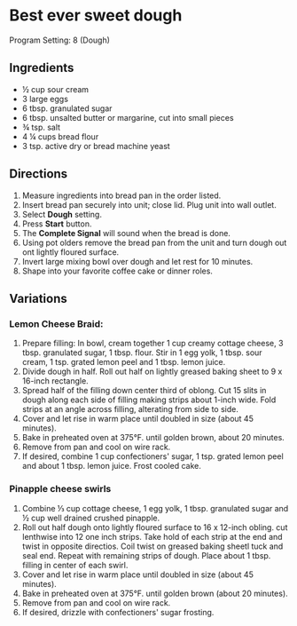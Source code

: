 # Best ever sweet dough
Program Setting: 8 (Dough)

## Ingredients
 * ½ cup sour cream
 * 3 large eggs
 * 6 tbsp. granulated sugar
 * 6 tbsp. unsalted butter or margarine, cut into small pieces
 * ¾ tsp. salt
 * 4 ¼ cups bread flour
 * 3 tsp. active dry or bread machine yeast

## Directions
1. Measure ingredients into bread pan in the order listed.
2. Insert bread pan securely into unit; close lid. Plug unit into wall outlet.
3. Select **Dough** setting.
4. Press **Start** button.
5. The **Complete Signal** will sound when the bread is done.
6. Using pot olders remove the bread pan from the unit and turn dough out ont lightly floured surface.
7. Invert large mixing bowl over dough and let rest for 10 minutes.
8. Shape into your favorite coffee cake or dinner roles.

## Variations

### Lemon Cheese Braid:
1. Prepare filling: In bowl, cream together 1 cup creamy cottage cheese, 3 tbsp. granulated sugar, 1 tbsp. flour. Stir in 1 egg yolk, 1 tbsp. sour cream, 1 tsp. grated lemon peel and 1 tbsp. lemon juice.
2. Divide dough in half. Roll out half on lightly greased baking sheet to 9 x 16-inch rectangle.
3. Spread half of the filling down center third of oblong. Cut 15 slits in dough along each side of filling making strips about 1-inch wide. Fold strips at an angle across filling, alterating from side to side.
4. Cover and let rise in warm place until doubled in size (about 45 minutes).
5. Bake in preheated oven at 375°F. until golden brown, about 20 minutes.
6. Remove from pan and cool on wire rack.
7. If desired, combine 1 cup confectioners' sugar, 1 tsp. grated lemon peel and about 1 tbsp. lemon juice. Frost cooled cake.

### Pinapple cheese swirls
1. Combine ⅓ cup cottage cheese, 1 egg yolk, 1 tbsp. granulated sugar and ½ cup well drained crushed pinapple.
2. Roll out half dough onto lightly floured surface to 16 x 12-inch obling. cut lenthwise into 12 one inch strips. Take hold of each strip at the end and twist in opposite directios. Coil twist on greased baking sheetl tuck and seal end.  Repeat with remaining strips of dough. Place about 1 tbsp. filling in center of each swirl.
3. Cover and let rise in warm place until doubled in size (about 45 minutes).
4. Bake in preheated oven at 375°F. until golden brown (about 20 minutes).
5. Remove from pan and cool on wire rack.
6. If desired, drizzle with confectioners' sugar frosting.
